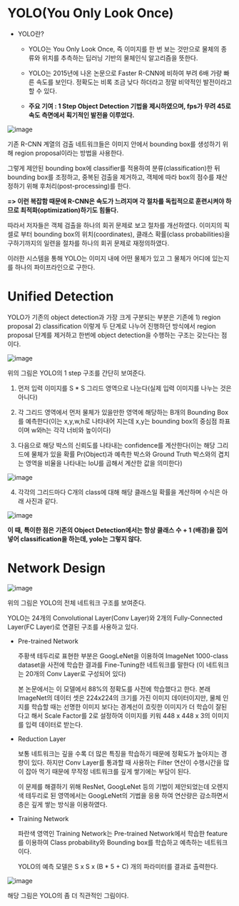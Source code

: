 # YOLO(You Only Look Once) #

- YOLO란?

  - YOLO는 You Only Look Once, 즉 이미지를 한 번 보는 것만으로 물체의 종류와 위치를 추측하는 딥러닝 기반의 물체인식 알고리즘을 뜻한다.

  - YOLO는 2015년에 나온 논문으로 Faster R-CNN에 비하여 부려 6배 가량 빠른 속도를 보인다. 정확도는 비록 조금 낮다 하더라고 정말 비약적인 발전이라고 할 수 있다.
  
  - **주요 기여 : 1 Step Object Detection 기법을 제시하였으며, fps가 무려 45로 속도 측면에서 획기적인 발전을 이루었다.**
  
 ![image](https://user-images.githubusercontent.com/66320010/107498757-8648f100-6bd7-11eb-893f-3743f809d67e.png)

  기존 R-CNN 계열의 검출 네트워크들은 이미지 안에서 bounding box를 생성하기 위해 region proposal이라는 방법을 사용한다.
  
  그렇게 제안된 bounding box에 classifier를 적용하여 분류(classification)한 뒤 bounding box를 조정하고, 중복된 검출을 제거하고, 객체에 따라 box의 점수를 재산정하기 위해 후처리(post-processing)를 한다.
  
  **=> 이런 복잡함 때문에 R-CNN은 속도가 느려지며 각 절차를 독립적으로 훈련시켜야 하므로 최적화(optimization)하기도 힘들다.**
  
  따라서 저자들은 객체 검출을 하나의 회귀 문제로 보고 절차를 개선하였다. 이미지의 픽셀로 부터 bounding box의 위치(coordinates), 클래스 확률(class probabilities)을 구하기까지의 일련을 절차를 하나의 회귀 문제로 재정의하였다.
  
  이러한 시스템을 통해 YOLO는 이미지 내에 어떤 물체가 있고 그 물체가 어디에 있는지를 하나의 파이프라인으로 구한다.
  
# Unified Detection #
  
YOLO가 기존의 object detection과 가장 크게 구분되는 부분은 기존에 1) region proposal 2) classification 이렇게 두 단계로 나누어 진행하던 방식에서 region proposal 단계를 제거하고 한번에 object detection을 수행하는 구조는 갖는다는 점이다.
  
![image](https://user-images.githubusercontent.com/66320010/107503026-cc548380-6bdc-11eb-9a18-e8c6af782c04.png)

위의 그림은 YOLO의 1 step 구조를 간단히 보여준다.

1) 먼저 입력 이미지를 S * S 그리드 영역으로 나눈다(실제 입력 이미지를 나누는 것은 아니다)

2) 각 그리드 영역에서 먼저 물체가 있을만한 영역에 해당하는 B개의 Bounding Box를 예측한다(이는 x,y,w,h로 나타내어 지는데 x,y는 bounding box의 중심점 좌표이며 w와h는 각각 너비와 높이이다)
  
3) 다음으로 해당 박스의 신뢰도를 나타내는 confidence를 계산한다(이는 해당 그리드에 물체가 있을 확률 Pr(Object)과 예측한 박스와 Ground Truth 박스와의 겹치는 영역을 비율을 나타내는 IoU를 곱해서 계산한 값을 의미한다)

![image](https://user-images.githubusercontent.com/66320010/107503730-a8457200-6bdd-11eb-9806-b06492e0c5cd.png)

4) 각각의 그리드마다 C개의 class에 대해 해당 클래스일 확률을 계산하며 수식은 아래 사진과 같다.

![image](https://user-images.githubusercontent.com/66320010/107503896-db880100-6bdd-11eb-8745-c656f8b0ffdc.png)

**이 때, 특이한 점은 기존의 Object Detection에서는 항상 클래스 수 + 1 (배경)을 집어넣어 classification을 하는데, yolo는 그렇지 않다.**
  
 # Network Design # 
 
 ![image](https://user-images.githubusercontent.com/66320010/107504335-77b20800-6bde-11eb-9c4c-345586f913bd.png)
 
 위의 그림은 YOLO의 전체 네트워크 구조를 보여준다. 
 
 YOLO는 24개의 Convolutional Layer(Conv Layer)와 2개의 Fully-Connected Layer(FC Layer)로 연결된 구조를 사용하고 있다.
  
  - Pre-trained Network
  
    주황색 테두리로 표현한 부분은 GoogLeNet을 이용하여 ImageNet 1000-class dataset을 사전에 학습한 결과를 Fine-Tuning한 네트워크를 말한다 (이 네트워크는 20개의 Conv Layer로 구성되어 있다)
  
    본 논문에서는 이 모델에서 88%의 정확도를 사전에 학습했다고 한다. 본래 ImageNet의 데이터 셋은 224x224의 크기를 가진 이미지 데이터이지만, 물체 인지를 학습할 때는 선명한 이미지 보다는 경계선이 흐릿한 이미지가 더 학습이 잘된다고 해서 Scale Factor를 2로 설정하여 이미지를 키워 448 x 448 x 3의 이미지를 입력 데이터로 받는다.
    
  - Reduction Layer
  
    보통 네트워크는 깊을 수록 더 많은 특징을 학습하기 때문에 정확도가 높아지는 경향이 있다. 하지만 Conv Layer를 통과할 때 사용하는 Filter 연산이 수행시간을 많이 잡아 먹기 때문에 무작정 네트워크를 깊게 쌓기에는 부담이 된다. 
  
    이 문제를 해결하기 위해 ResNet, GoogLeNet 등의 기법이 제안되었는데 오렌지 색 테두리로 된 영역에서는 GoogLeNet의 기법을 응용 하여 연산량은 감소하면서 층은 깊게 쌓는 방식을 이용하였다.
  
  - Training Network
  
    파란색 영역인 Training Network는 Pre-trained Network에서 학습한 feature를 이용하여 Class probability와 Bounding box를 학습하고 예측하는 네트워크이다.
    
    YOLO의 예측 모델은 S x S x (B * 5 + C) 개의 파라미터를 결과로 출력한다.
   
![image](https://user-images.githubusercontent.com/66320010/107505100-8f3dc080-6bdf-11eb-966a-90b4aeab733d.png)
 
해당 그림은 YOLO의 좀 더 직관적인 그림이다.
  
